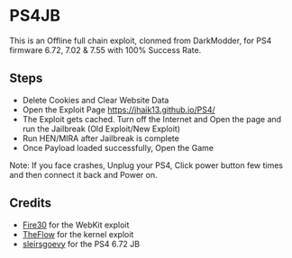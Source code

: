 # PS4JB

This is an Offline full chain exploit, clonmed from DarkModder, for PS4 firmware 6.72, 7.02 & 7.55 with 100% Success Rate.

## Steps

* Delete Cookies and Clear Website Data
* Open the Exploit Page https://jhaik13.github.io/PS4/
* The Exploit gets cached. Turn off the Internet and Open the page and run the Jailbreak (Old Exploit/New Exploit)
* Run HEN/MIRA after Jailbreak is complete
* Once Payload loaded successfully, Open the Game

Note: If you face crashes, Unplug your PS4, Click power button few times and then connect it back and Power on.

## Credits

* [Fire30](https://github.com/Fire30/bad_hoist) for the WebKit exploit
* [TheFlow](https://hackerone.com/reports/826026) for the kernel exploit
* [sleirsgoevy](https://github.com/sleirsgoevy/ps4jb) for the PS4 6.72 JB
